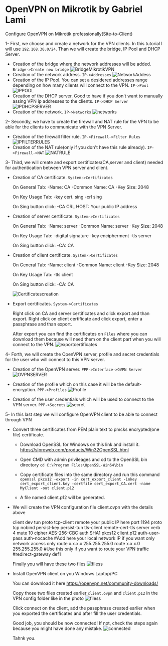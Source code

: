 # OpenVPN on Mikrotik by Gabriel Lami
Configure OpenVPN on Mikrotik professionally(Site-to-Client)

1- First, we choose and create a network for the VPN clients. In this tutorial I will use `192.168.30.0/24`. Than we will create the bridge, IP Pool and DHCP Server.

 - Creation of the bridge where the network addresses will be added. `Bridge->Create new bridge`
![BridgeMikrotikVPN](https://user-images.githubusercontent.com/44748406/192095424-419f230b-a815-4f8e-9ee6-553b7cc6f7d7.png)
 - Creation of the network address. `IP->Addresses`
![NetworkAddess](https://user-images.githubusercontent.com/44748406/192097740-679f4df2-b144-416e-ba6c-08247b2cd722.png)
 - Creation of the IP Pool. You can set a desidered addresses range depending on how many clients will connect to the VPN. `IP->Pool`
![IPPOOL](https://user-images.githubusercontent.com/44748406/192097055-2a06074c-a66a-48a7-9ef4-022a829135a5.png)
 - Creation of the DHCP server. Good to have if you don't want to manually assing VPN ip addresses to the clients. `IP->DHCP Server`
![IPDHCPSERVER](https://user-images.githubusercontent.com/44748406/192097000-25147c4a-a62e-445a-a22b-682e6f744eab.png)
 - Creation of the network. `IP->Networks`
![networks](https://user-images.githubusercontent.com/44748406/192100997-b36564ed-1b6c-4452-a7ba-a83b59b1980d.png)

2- Secondly, we have to create the firewall and NAT rule for the VPN to be able for the clients to communicate with the VPN Server.

- Creation of the firewall filter rule. `IP->Firewall->Filter Rules`
![IPFILTERRULES](https://user-images.githubusercontent.com/44748406/192097762-349de4da-9a68-4963-b814-3b333d9c7eae.png)
- Creation of the NAT rule(only if you don't have this rule already). `IP->Firewall->NAT`
![NATRULE](https://user-images.githubusercontent.com/44748406/192098130-ac7b040a-7afe-4d5c-94d7-da9df854b818.png)

3- Third, we will create and export certificates(CA,server and client) needed for authentication between VPN server and client.

- Creation of CA certificate. `System->Certificates`

  On General Tab:
   -Name: CA
   -Common Name: CA
   -Key Size: 2048
  
  On Key Usage Tab:
   -key cert. sing
   -crl sing
  
  On Sing button click:
   -CA CRL HOST: Your public IP address
  
- Creation of server certificate. `System->Certificates`
  
  On General Tab:
   -Name: server
   -Common Name: server
   -Key Size: 2048
  
  On Key Usage Tab:
   -digital signature
   -key encipherment
   -tls server
  
  On Sing button click:
   -CA: CA

- Creation of client certificate. `System->Certificates`
  
  On General Tab:
   -Name: client
   -Common Name: client
   -Key Size: 2048
  
  On Key Usage Tab:
   -tls client
  
  On Sing button click:
   -CA: CA
  
   ![Certificatescreation](https://user-images.githubusercontent.com/44748406/192099452-94fbe97e-a68a-44ad-b6f2-442fb5ff0f8f.png)

- Export certificates. `System->Certificates`

  Right click on CA and server certificates and click export and than export.
  Right click on client certificate and click export, enter a passphrase and than export.
  
  After export you can find the certificates on `Files` where you can download them because will need them on the client part when you will connect to the VPN.
  ![exportcertificates](https://user-images.githubusercontent.com/44748406/192100024-4636e14b-fa4b-47e8-b5e2-a03470c115dc.png)
  
 4- Forth, we will create the OpenVPN server, profile and secret credentials for the user who will connect to this VPN server.
 
  - Creation of the OpenVPN server. `PPP->Interface->OVPN Server`
![OVPNSERVER](https://user-images.githubusercontent.com/44748406/192100634-bdc14c96-2590-465c-8120-3451949f4be0.png)

  - Creation of the profile which on this case it will be the default-encryption. `PPP->Profiles`
![Profile](https://user-images.githubusercontent.com/44748406/192100861-1827ca05-caa7-4196-8253-9d06d294e578.png)

  - Creation of the user credentials which will be used to connect to the VPN server. `PPP->Secrets`
![secret](https://user-images.githubusercontent.com/44748406/192101298-28a028e6-b370-4722-b022-2daa3c806b08.png)

 5- In this last step we will configure OpenVPN client to be able to connect through VPN
 
  - Convert three certificates from PEM plain text to pmcks encrypted(one file) certificate.

    - Download OpenSSL for Windows on this link and install it.
    https://slproweb.com/products/Win32OpenSSL.html
    
    - Open CMD with admin privileages and cd to the OpenSSL bin directory
      `cd C:\Program Files\OpenSSL-Win64\bin`
    - Copy certificate files into the same directory and run this command
      `openssl pkcs12 -export -in cert_export_client -inkey cert_export_client.key -certfile cert_export_CA.cert -name MyClient -out client.p12`
    - A file named client.p12 will be generated. 

   - We will create the VPN configuration file client.ovpn with the details above
  
     client
     dev tun
     proto tcp-client
     remote your public IP here
     port 1194
     proto tcp
     nobind
     persist-key
     persist-tun
     tls-client
     remote-cert-tls server
     verb 4
     mute 10
     cipher AES-256-CBC
     auth SHA1
     pkcs12 client.p12
     auth-user-pass
     auth-nocache
     #Add here your local network IP if you want only network access only
     route x.x.x.x 255.255.255.0 
     route x.x.x.0 255.255.255.0
     #Use this only if you want to route your VPN traffic
     #redirect-gateway def1
     
     Finally you will have these two files
    ![filess](https://user-images.githubusercontent.com/44748406/192105096-ed4960b0-3273-40ec-a1fa-fd71bd796157.png)
     
   - Install OpenVPN client on you Windows Laptop/PC

     You can download it here
     https://openvpn.net/community-downloads/
     
     Copy those two files created earlier `client.ovpn` and `client.p12` in the VPN config folder like in the photo
     ![filess](https://user-images.githubusercontent.com/44748406/192105096-ed4960b0-3273-40ec-a1fa-fd71bd796157.png)

     Click connect on the client, add the passphrase created earlier when you exported the certificates and after fill 
     the user credentials.
     
     Good job, you should be now connected! If not, check the steps again because you might have done any mistake.
     ![connected](https://user-images.githubusercontent.com/44748406/192104965-dc0d7c5a-e10e-49dd-92c3-867192aec85a.png)
     
     Tahnk you.
